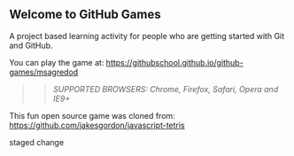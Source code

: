 ## Welcome to GitHub Games

A project based learning activity for people who are getting started with Git and GitHub.

You can play the game at: https://githubschool.github.io/github-games/msagredod

>> _*SUPPORTED BROWSERS*: Chrome, Firefox, Safari, Opera and IE9+_

This fun open source game was cloned from: https://github.com/jakesgordon/javascript-tetris

staged change